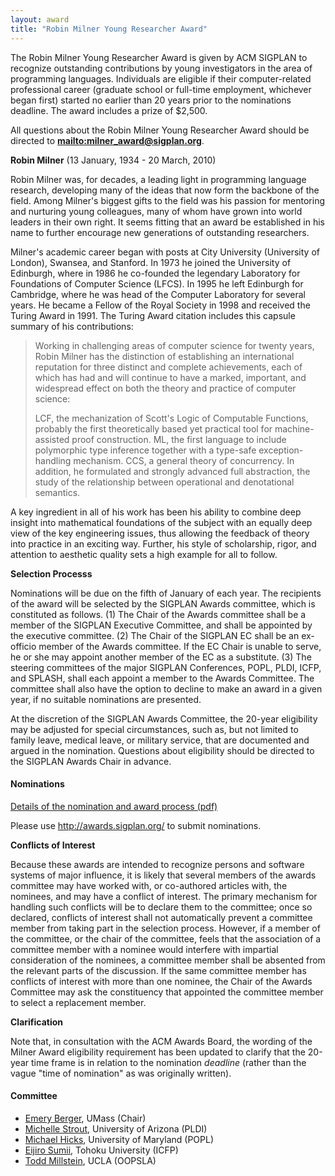 ```yaml
---
layout: award
title: "Robin Milner Young Researcher Award"
---
```

The Robin Milner Young Researcher Award is given by ACM SIGPLAN to
recognize outstanding contributions by young investigators in the
area of programming languages. Individuals are eligible if their
computer-related professional career (graduate school or full-time
employment, whichever began first) started no earlier than 20 years
prior to the nominations deadline. The award includes a prize of $2,500.

All questions about the Robin Milner Young Researcher Award should be directed to
**<mailto:milner_award@sigplan.org>**.

**Robin Milner** (13 January, 1934 - 20 March, 2010)

Robin Milner was, for decades, a leading light in programming
language research, developing many of the ideas that now form the
backbone of the field. Among Milner's biggest gifts to the field
was his passion for mentoring and nurturing young colleagues, many
of whom have grown into world leaders in their own right. It seems
fitting that an award be established in his name to further
encourage new generations of outstanding researchers.

Milner's academic career began with posts at City University
(University of London), Swansea, and Stanford. In 1973 he joined
the University of Edinburgh, where in 1986 he co-founded the
legendary Laboratory for Foundations of Computer Science (LFCS). In
1995 he left Edinburgh for Cambridge, where he was head of the
Computer Laboratory for several years. He became a Fellow of the
Royal Society in 1998 and received the Turing Award in 1991. The
Turing Award citation includes this capsule summary of his
contributions:

> Working in challenging areas of computer science for twenty years,
> Robin Milner has the distinction of establishing an international
> reputation for three distinct and complete achievements, each of
> which has had and will continue to have a marked, important, and
> widespread effect on both the theory and practice of computer
> science:
> 
> LCF, the mechanization of Scott's Logic of Computable Functions,
> probably the first theoretically based yet practical tool for
> machine-assisted proof construction.
> ML, the first language to include polymorphic type inference
> together with a type-safe exception-handling mechanism.
> CCS, a general theory of concurrency.
> In addition, he formulated and strongly advanced full abstraction,
> the study of the relationship between operational and denotational
> semantics.

A key ingredient in all of his work has been his ability to combine
deep insight into mathematical foundations of the subject with an
equally deep view of the key engineering issues, thus allowing the
feedback of theory into practice in an exciting way. Further, his
style of scholarship, rigor, and attention to aesthetic quality
sets a high example for all to follow.  

**Selection Processs**

Nominations will be due on the fifth of January of each year. The
recipients of the award will be selected by the SIGPLAN Awards
committee, which is constituted as follows. (1) The Chair of the
Awards committee shall be a member of the SIGPLAN Executive
Committee, and shall be appointed by the executive committee. (2)
The Chair of the SIGPLAN EC shall be an ex-officio member of the
Awards committee. If the EC Chair is unable to serve, he or she may
appoint another member of the EC as a substitute. (3) The steering
committees of the major SIGPLAN Conferences, POPL, PLDI, ICFP, and
SPLASH, shall each appoint a member to the Awards Committee. The
committee shall also have the option to decline to make an award in
a given year, if no suitable nominations are presented.

At the discretion of the SIGPLAN Awards Committee, the 20-year
eligibility may be adjusted for special circumstances, such as, but
not limited to family leave, medical leave, or military service, that
are documented and argued in the nomination.  Questions about
eligibility should be directed to the SIGPLAN Awards Chair in advance.

#### Nominations

[Details of the nomination and award process (pdf)](/sites/default/files/award-nominations.pdf)

Please use <http://awards.sigplan.org/> to submit nominations.

**Conflicts of Interest**

Because these awards are intended to recognize persons and software systems of major influence, it is likely that several members of the awards committee may have worked with, or co-authored articles with, the nominees, and may have a conflict of interest. The primary mechanism for handling such conflicts will be to declare them to the committee; once so declared, conflicts of interest shall not automatically prevent a committee member from taking part in the selection process. However, if a member of the committee, or the chair of the committee, feels that the association of a committee member with a nominee would interfere with impartial consideration of the nominees, a committee member shall be absented from the relevant parts of the discussion. If the same committee member has conflicts of interest with more than one nominee, the Chair of the Awards Committee may ask the constituency that appointed the committee member to select a replacement member.

**Clarification**

Note that, in consultation with the ACM Awards Board, the wording of
the Milner Award eligibility requirement has been updated to clarify
that the 20-year time frame is in relation to the nomination
*deadline* (rather than the vague "time of nomination" as was
originally written).

#### Committee

* [Emery Berger](https://emeryberger.com/), UMass (Chair)
* [Michelle Strout](http://cgi.cs.arizona.edu/~mstrout/), University of Arizona (PLDI)
* [Michael Hicks](http://www.cs.umd.edu/~mwh/), University of Maryland (POPL)
* [Eijiro Sumii](http://www.kb.ecei.tohoku.ac.jp/~sumii/), Tohoku University (ICFP)
* [Todd Millstein](http://web.cs.ucla.edu/~todd/), UCLA (OOPSLA)
